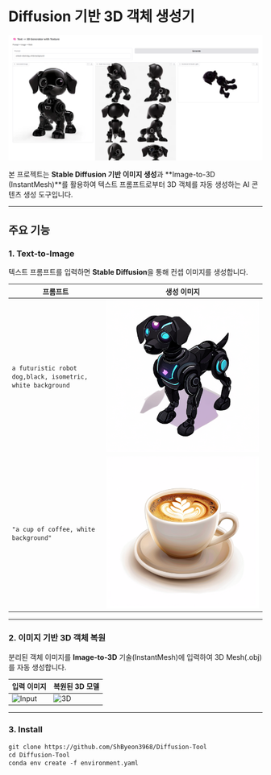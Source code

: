 # Diffusion 기반 3D 객체 생성기

![Main Banner](asset/gradio_demo.png)

본 프로젝트는 **Stable Diffusion 기반 이미지 생성**과 **Image-to-3D (InstantMesh)**를 활용하여 텍스트 프롬프트로부터 3D 객체를 자동 생성하는 AI 콘텐츠 생성 도구입니다.

---

## 주요 기능

### 1. Text-to-Image
텍스트 프롬프트를 입력하면 **Stable Diffusion**을 통해 컨셉 이미지를 생성합니다.

| 프롬프트 | 생성 이미지 |
|----------|-------------|
| `a futuristic robot dog,black, isometric, white background` | ![Futuristic robot dog](futuredog.png) |
| `"a cup of coffee, white background"` | ![Coffee](output/output_diffusion.png) |

---

### 2. 이미지 기반 3D 객체 복원
분리된 객체 이미지를 **Image-to-3D** 기술(InstantMesh)에 입력하여 3D Mesh(.obj)를 자동 생성합니다.

| 입력 이미지 | 복원된 3D 모델 |
|-------------|----------------|
| ![Input](assets/sample_input.png) | ![3D](assets/sample_3d_output.png) |

---
### 3. Install
```
git clone https://github.com/ShByeon3968/Diffusion-Tool
cd Diffusion-Tool
conda env create -f environment.yaml
```

